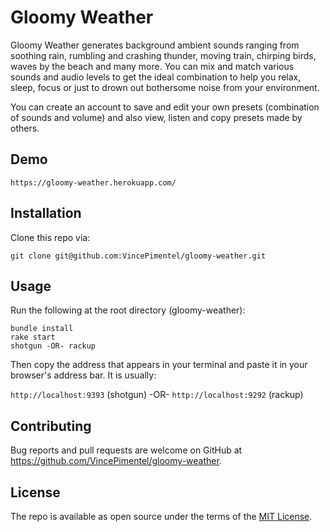 # Gloomy Weather

Gloomy Weather generates background ambient sounds ranging from soothing rain, rumbling and crashing thunder, moving train, chirping birds, waves by the beach and many more. You can mix and match various sounds and audio levels to get the ideal combination to help you relax, sleep, focus or just to drown out bothersome noise from your environment.

You can create an account to save and edit your own presets (combination of sounds and volume) and also view, listen and copy presets made by others.

## Demo

```
https://gloomy-weather.herokuapp.com/
```

## Installation

Clone this repo via:

```
git clone git@github.com:VincePimentel/gloomy-weather.git
```

## Usage

Run the following at the root directory (gloomy-weather):

```
bundle install
rake start
shotgun -OR- rackup
```

Then copy the address that appears in your terminal and paste it in your browser's address bar. It is usually:

`http://localhost:9393` (shotgun) -OR- `http://localhost:9292` (rackup)

## Contributing

Bug reports and pull requests are welcome on GitHub at https://github.com/VincePimentel/gloomy-weather.

## License

The repo is available as open source under the terms of the [MIT License](https://opensource.org/licenses/MIT).
